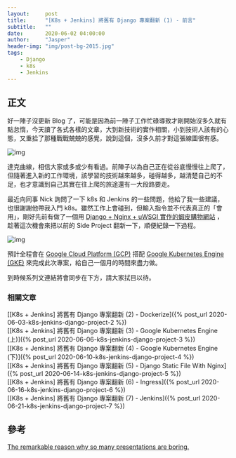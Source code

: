 ```yaml
---
layout:     post
title:      "[K8s + Jenkins] 將舊有 Django 專案翻新 (1) - 前言"
subtitle:   ""
date:       2020-06-02 04:00:00
author:     "Jasper"
header-img: "img/post-bg-2015.jpg"
tags:
    - Django
    - k8s
    - Jenkins
---
```

## 正文

好一陣子沒更新 Blog 了，可能是因為前一陣子工作忙碌導致才剛開始沒多久就有點怠惰，今天讀了各式各樣的文章，大到新技術的實作相關，小到技術人該有的心態，又重拾了那種戰戰兢兢的感覺，說到這個，沒多久前才對這張線圖很有感。

![img](https://miro.medium.com/max/1400/1*WjNKcO_mklTPrBTuWyZB3g.jpeg)

達克曲線，相信大家或多或少有看過。前陣子以為自己正在從谷底慢慢往上爬了，但隨著進入新的工作環境，該學習的技術越來越多，碰得越多，越清楚自己的不足，也才意識到自己其實在往上爬的旅途還有一大段路要走。

最近向同事 Nick 詢問了一下 k8s 和 Jenkins 的一些問題，他給了我一些建議，也很謝謝他帶我入門 k8s。雖然工作上會碰到，但輸入指令並不代表真正的「會用」，剛好先前有做了一個用 [Django + Nginx + uWSGI 實作的蝦皮購物網站](https://github.com/JasperSui/Django-Nginx-uWSGI-High-Performance-JasperShop) ，趁著這次機會來把以前的 Side Project 翻新一下，順便紀錄一下過程。

![img](https://titangene.github.io/images/cover/gcp.jpg)

預計全程會在 [Google Cloud Platform (GCP)](https://console.cloud.google.com/?hl=zh-TW) 搭配 [Google Kubernetes Engine (GKE)](https://cloud.google.com/kubernetes-engine) 來完成此次專案，給自己一個月的時間來盡力做。

到時候系列文連結將會同步在下方，請大家拭目以待。

### 相關文章
[[K8s + Jenkins] 將舊有 Django 專案翻新 (2) - Dockerize]({% post_url 2020-06-03-k8s-jenkins-django-project-2 %})<br>
[[K8s + Jenkins] 將舊有 Django 專案翻新 (3) - Google Kubernetes Engine (上)]({% post_url 2020-06-06-k8s-jenkins-django-project-3 %})<br>
[[K8s + Jenkins] 將舊有 Django 專案翻新 (4) - Google Kubernetes Engine (下)]({% post_url 2020-06-10-k8s-jenkins-django-project-4 %})<br>
[[K8s + Jenkins] 將舊有 Django 專案翻新 (5) - Django Static File With Nginx]({% post_url 2020-06-14-k8s-jenkins-django-project-5 %})<br>
[[K8s + Jenkins] 將舊有 Django 專案翻新 (6) - Ingress]({% post_url 2020-06-16-k8s-jenkins-django-project-6 %})<br>
[[K8s + Jenkins] 將舊有 Django 專案翻新 (7) - Jenkins]({% post_url 2020-06-21-k8s-jenkins-django-project-7 %})

## 參考

[The remarkable reason why so many presentations are boring.](http://refusetobeboring.com/remarkable-reason-many-presentations-boring/)